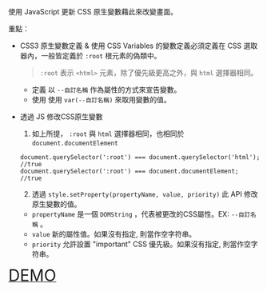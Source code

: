 使用 JavaScript 更新 CSS 原生變數藉此來改變畫面。

重點：
- CSS3 原生變數定義 & 使用
  CSS Variables 的變數定義必須定義在 CSS 選取器內，一般皆定義於 `:root` 根元素的偽類中。
    > `:root` 表示 `<html>` 元素，除了優先級更高之外，與 `html` 選擇器相同。

  - 定義
  以 `--自訂名稱` 作為屬性的方式來宣告變數。
  - 使用
  使用 `var(--自訂名稱)` 來取用變數的值。

- 透過 JS 修改CSS原生變數
  1. 如上所提， `:root` 與 `html` 選擇器相同，也相同於 `document.documentElement`
    ```
    document.querySelector(':root') === document.querySelector('html');   //true
    document.querySelector(':root') === document.documentElement;         //true
    ```
  2. 透過 `style.setProperty(propertyName, value, priority)` 此 API 修改原生變數的值。
    - `propertyName` 是一個 `DOMString` ，代表被更改的CSS屬性。EX: `--自訂名稱` 。
    - `value` 新的屬性值。如果沒有指定, 則當作空字符串。
    - `priority` 允許設置 "important" CSS 優先級。如果沒有指定, 則當作空字符串。

<a href="03%20-%20CSS%20Variables/index-EXERCISE.html" traget="_brank"><font size="6">DEMO</font></a>
